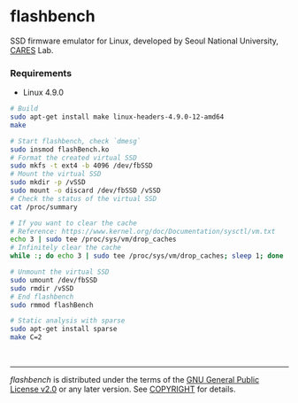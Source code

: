 flashbench
========
SSD firmware emulator for Linux, developed by Seoul National University,
[CARES] Lab.

### Requirements
- Linux 4.9.0

```bash
# Build
sudo apt-get install make linux-headers-4.9.0-12-amd64
make

# Start flashbench, check `dmesg`
sudo insmod flashBench.ko
# Format the created virtual SSD
sudo mkfs -t ext4 -b 4096 /dev/fbSSD
# Mount the virtual SSD
sudo mkdir -p /vSSD
sudo mount -o discard /dev/fbSSD /vSSD
# Check the status of the virtual SSD
cat /proc/summary

# If you want to clear the cache
# Reference: https://www.kernel.org/doc/Documentation/sysctl/vm.txt
echo 3 | sudo tee /proc/sys/vm/drop_caches
# Infinitely clear the cache
while :; do echo 3 | sudo tee /proc/sys/vm/drop_caches; sleep 1; done

# Unmount the virtual SSD
sudo umount /dev/fbSSD
sudo rmdir /vSSD
# End flashbench
sudo rmmod flashBench

# Static analysis with sparse
sudo apt-get install sparse
make C=2
```

&nbsp;

--------

*flashbench* is distributed under the terms of the [GNU General Public License
v2.0] or any later version. See [COPYRIGHT] for details.

[CARES]: http://davinci.snu.ac.kr
[GNU General Public License v2.0]: LICENSE
[COPYRIGHT]: COPYRIGHT
